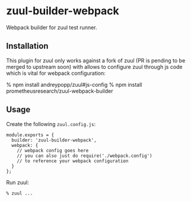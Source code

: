 # zuul-builder-webpack

Webpack builder for zuul test runner.

## Installation

This plugin for zuul only works against a fork of zuul (PR is pending to be
merged to upstream soon) with allows to configure zuul through js code which is
vital for webpack configuration:

  % npm install andreypopp/zuul#js-config
  % npm install prometheusresearch/zuul-webpack-builder

## Usage

Create the following ``zuul.config.js``:

    module.exports = {
      builder: 'zuul-builder-webpack',
      webpack: {
        // webpack config goes here
        // you can also just do require('./webpack.config')
        // to reference your webpack configuration
      }
    };

Run zuul:

    % zuul ...
